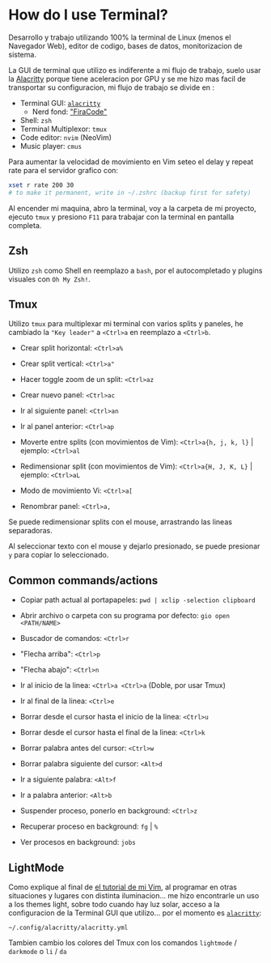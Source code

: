 # How do I use Terminal?

Desarrollo y trabajo utilizando 100% la terminal de Linux (menos el Navegador Web), editor de codigo, bases de datos, monitorizacion de sistema.

La GUI de terminal que utilizo es indiferente a mi flujo de trabajo, suelo usar la [Alacritty](https://github.com/alacritty/alacritty) porque tiene aceleracion por GPU y se me hizo mas facil de transportar su configuracion, mi flujo de trabajo se divide en :

-   Terminal GUI: [`alacritty`](https://github.com/alacritty/alacritty)
    -   Nerd fond: ["FiraCode"](https://github.com/ryanoasis/nerd-fonts/tree/master/patched-fonts/FiraCode)
-   Shell: `zsh`
-   Terminal Multiplexor: `tmux`
-   Code editor: `nvim` (NeoVim)
-   Music player: `cmus`

Para aumentar la velocidad de movimiento en Vim seteo el delay y repeat rate para el servidor grafico con:

```sh
xset r rate 200 30
# to make it permanent, write in ~/.zshrc (backup first for safety)
```

Al encender mi maquina, abro la terminal, voy a la carpeta de mi proyecto, ejecuto `tmux` y presiono `F11` para trabajar con la terminal en pantalla completa.

## Zsh

Utilizo `zsh` como Shell en reemplazo a `bash`, por el autocompletado y plugins visuales con `Oh My Zsh!`.

## Tmux

Utilizo `tmux` para multiplexar mi terminal con varios splits y paneles, he cambiado la `"Key leader"` a `<Ctrl>a` en reemplazo a `<Ctrl>b`.

-   Crear split horizontal: `<Ctrl>a%`

-   Crear split vertical: `<Ctrl>a"`

-   Hacer toggle zoom de un split: `<Ctrl>az`

-   Crear nuevo panel: `<Ctrl>ac`

-   Ir al siguiente panel: `<Ctrl>an`

-   Ir al panel anterior: `<Ctrl>ap`

-   Moverte entre splits (con movimientos de Vim): `<Ctrl>a{h, j, k, l}` | ejemplo: `<Ctrl>al`

-   Redimensionar split (con movimientos de Vim): `<Ctrl>a{H, J, K, L}` | ejemplo: `<Ctrl>aL`

-   Modo de movimiento Vi: `<Ctrl>a[`

-   Renombrar panel: `<Ctrl>a,`

Se puede redimensionar splits con el mouse, arrastrando las lineas separadoras.

Al seleccionar texto con el mouse y dejarlo presionado, se puede presionar `y` para copiar lo seleccionado.

## Common commands/actions

-   Copiar path actual al portapapeles: `pwd | xclip -selection clipboard`

-   Abrir archivo o carpeta con su programa por defecto: `gio open <PATH/NAME>`

-   Buscador de comandos: `<Ctrl>r`

-   "Flecha arriba": `<Ctrl>p`

-   "Flecha abajo": `<Ctrl>n`

-   Ir al inicio de la linea: `<Ctrl>a <Ctrl>a` (Doble, por usar Tmux)

-   Ir al final de la linea: `<Ctrl>e`

-   Borrar desde el cursor hasta el inicio de la linea: `<Ctrl>u`

-   Borrar desde el cursor hasta el final de la linea: `<Ctrl>k`

-   Borrar palabra antes del cursor: `<Ctrl>w`

-   Borrar palabra siguiente del cursor: `<Alt>d`

-   Ir a siguiente palabra: `<Alt>f`

-   Ir a palabra anterior: `<Alt>b`

-   Suspender proceso, ponerlo en background: `<Ctrl>z`

-   Recuperar proceso en background: `fg` | `%`

-   Ver procesos en background: `jobs`

## LightMode

Como explique al final de [el tutorial de mi Vim](./how_i_use_vim.md), al programar en otras situaciones y lugares con distinta iluminacion... me hizo encontrarle un uso a los themes light, sobre todo cuando hay luz solar, acceso a la configuracion de la Terminal GUI que utilizo... por el momento es [`alacritty`](https://github.com/alacritty/alacritty):

`~/.config/alacritty/alacritty.yml`

Tambien cambio los colores del Tmux con los comandos `lightmode` / `darkmode` o `li` / `da`
